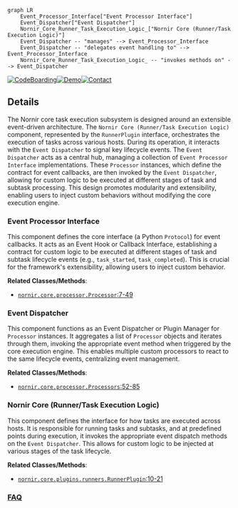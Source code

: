 ```mermaid
graph LR
    Event_Processor_Interface["Event Processor Interface"]
    Event_Dispatcher["Event Dispatcher"]
    Nornir_Core_Runner_Task_Execution_Logic_["Nornir Core (Runner/Task Execution Logic)"]
    Event_Dispatcher -- "manages" --> Event_Processor_Interface
    Event_Dispatcher -- "delegates event handling to" --> Event_Processor_Interface
    Nornir_Core_Runner_Task_Execution_Logic_ -- "invokes methods on" --> Event_Dispatcher
```

[![CodeBoarding](https://img.shields.io/badge/Generated%20by-CodeBoarding-9cf?style=flat-square)](https://github.com/CodeBoarding/GeneratedOnBoardings)[![Demo](https://img.shields.io/badge/Try%20our-Demo-blue?style=flat-square)](https://www.codeboarding.org/demo)[![Contact](https://img.shields.io/badge/Contact%20us%20-%20contact@codeboarding.org-lightgrey?style=flat-square)](mailto:contact@codeboarding.org)

## Details

The Nornir core task execution subsystem is designed around an extensible event-driven architecture. The `Nornir Core (Runner/Task Execution Logic)` component, represented by the `RunnerPlugin` interface, orchestrates the execution of tasks across various hosts. During its operation, it interacts with the `Event Dispatcher` to signal key lifecycle events. The `Event Dispatcher` acts as a central hub, managing a collection of `Event Processor Interface` implementations. These `Processor` instances, which define the contract for event callbacks, are then invoked by the `Event Dispatcher`, allowing for custom logic to be executed at different stages of task and subtask processing. This design promotes modularity and extensibility, enabling users to inject custom behaviors without modifying the core execution engine.

### Event Processor Interface
This component defines the core interface (a Python `Protocol`) for event callbacks. It acts as an Event Hook or Callback Interface, establishing a contract for custom logic to be executed at different stages of task and subtask lifecycle events (e.g., `task_started`, `task_completed`). This is crucial for the framework's extensibility, allowing users to inject custom behavior.


**Related Classes/Methods**:

- <a href="https://github.com/nornir-automation/nornir/blob/main/nornir/core/processor.py#L7-L49" target="_blank" rel="noopener noreferrer">`nornir.core.processor.Processor`:7-49</a>


### Event Dispatcher
This component functions as an Event Dispatcher or Plugin Manager for `Processor` instances. It aggregates a list of `Processor` objects and iterates through them, invoking the appropriate event method when triggered by the core execution engine. This enables multiple custom processors to react to the same lifecycle events, centralizing event management.


**Related Classes/Methods**:

- <a href="https://github.com/nornir-automation/nornir/blob/main/nornir/core/processor.py#L52-L85" target="_blank" rel="noopener noreferrer">`nornir.core.processor.Processors`:52-85</a>


### Nornir Core (Runner/Task Execution Logic)
This component defines the interface for how tasks are executed across hosts. It is responsible for running tasks and subtasks, and at predefined points during execution, it invokes the appropriate event dispatch methods on the `Event Dispatcher`. This allows for custom logic to be injected at various stages of the task lifecycle.


**Related Classes/Methods**:

- <a href="https://github.com/nornir-automation/nornir/blob/main/nornir/core/plugins/runners.py#L10-L21" target="_blank" rel="noopener noreferrer">`nornir.core.plugins.runners.RunnerPlugin`:10-21</a>




### [FAQ](https://github.com/CodeBoarding/GeneratedOnBoardings/tree/main?tab=readme-ov-file#faq)